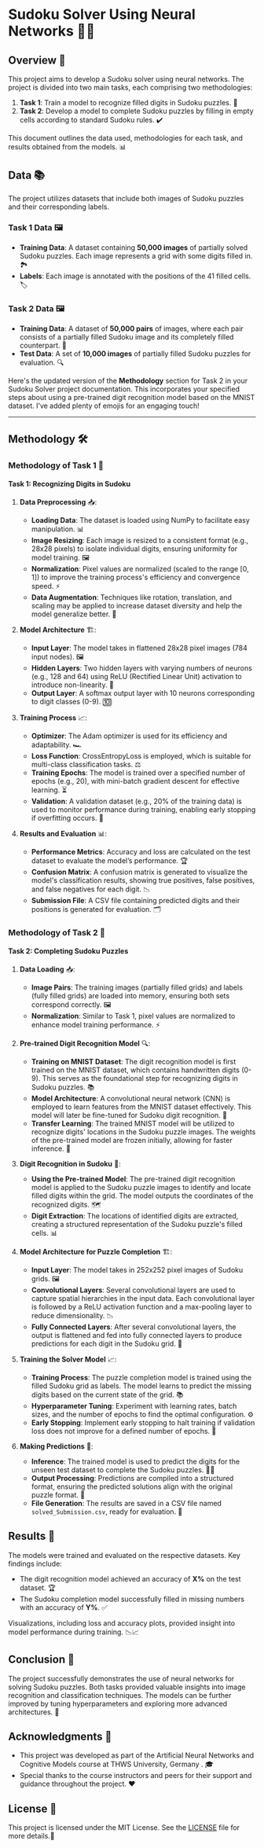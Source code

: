 # Sudoku Solver Using Neural Networks 🧩🤖

## Overview 🌟
This project aims to develop a Sudoku solver using neural networks. The project is divided into two main tasks, each comprising two methodologies:

1. **Task 1**: Train a model to recognize filled digits in Sudoku puzzles. 🔢
2. **Task 2**: Develop a model to complete Sudoku puzzles by filling in empty cells according to standard Sudoku rules. ✔️

This document outlines the data used, methodologies for each task, and results obtained from the models. 📊

## Data 📚
The project utilizes datasets that include both images of Sudoku puzzles and their corresponding labels.

### Task 1 Data 🖼️
- **Training Data**: A dataset containing **50,000 images** of partially solved Sudoku puzzles. Each image represents a grid with some digits filled in. 🏞️
- **Labels**: Each image is annotated with the positions of the 41 filled cells. 🏷️

### Task 2 Data 🖼️
- **Training Data**: A dataset of **50,000 pairs** of images, where each pair consists of a partially filled Sudoku image and its completely filled counterpart. 🔄
- **Test Data**: A set of **10,000 images** of partially filled Sudoku puzzles for evaluation. 🔍

Here's the updated version of the **Methodology** section for Task 2 in your Sudoku Solver project documentation. This incorporates your specified steps about using a pre-trained digit recognition model based on the MNIST dataset. I’ve added plenty of emojis for an engaging touch! 

---

## Methodology 🛠️

### Methodology of Task 1 🔢
#### Task 1: Recognizing Digits in Sudoku
1. **Data Preprocessing** 📥:
   - **Loading Data**: The dataset is loaded using NumPy to facilitate easy manipulation. 📊
   - **Image Resizing**: Each image is resized to a consistent format (e.g., 28x28 pixels) to isolate individual digits, ensuring uniformity for model training. 🖼️
   - **Normalization**: Pixel values are normalized (scaled to the range [0, 1]) to improve the training process's efficiency and convergence speed. ⚡
   - **Data Augmentation**: Techniques like rotation, translation, and scaling may be applied to increase dataset diversity and help the model generalize better. 🔄

2. **Model Architecture** 🏗️:
   - **Input Layer**: The model takes in flattened 28x28 pixel images (784 input nodes). 🖼️
   - **Hidden Layers**: Two hidden layers with varying numbers of neurons (e.g., 128 and 64) using ReLU (Rectified Linear Unit) activation to introduce non-linearity. 🧠
   - **Output Layer**: A softmax output layer with 10 neurons corresponding to digit classes (0-9). 🔟

3. **Training Process** 📈:
   - **Optimizer**: The Adam optimizer is used for its efficiency and adaptability. 🏎️
   - **Loss Function**: CrossEntropyLoss is employed, which is suitable for multi-class classification tasks. ⚖️
   - **Training Epochs**: The model is trained over a specified number of epochs (e.g., 20), with mini-batch gradient descent for effective learning. ⏳
   - **Validation**: A validation dataset (e.g., 20% of the training data) is used to monitor performance during training, enabling early stopping if overfitting occurs. 🚦

4. **Results and Evaluation** 📊:
   - **Performance Metrics**: Accuracy and loss are calculated on the test dataset to evaluate the model’s performance. 🏆
   - **Confusion Matrix**: A confusion matrix is generated to visualize the model's classification results, showing true positives, false positives, and false negatives for each digit. 📉
   - **Submission File**: A CSV file containing predicted digits and their positions is generated for evaluation. 🗂️

### Methodology of Task 2 🧩
#### Task 2: Completing Sudoku Puzzles
1. **Data Loading** 📥:
   - **Image Pairs**: The training images (partially filled grids) and labels (fully filled grids) are loaded into memory, ensuring both sets correspond correctly. 🖼️
   - **Normalization**: Similar to Task 1, pixel values are normalized to enhance model training performance. ⚡

2. **Pre-trained Digit Recognition Model** 🔍:
   - **Training on MNIST Dataset**: The digit recognition model is first trained on the MNIST dataset, which contains handwritten digits (0-9). This serves as the foundational step for recognizing digits in Sudoku puzzles. 📚
   - **Model Architecture**: A convolutional neural network (CNN) is employed to learn features from the MNIST dataset effectively. This model will later be fine-tuned for Sudoku digit recognition. 🧠
   - **Transfer Learning**: The trained MNIST model will be utilized to recognize digits' locations in the Sudoku puzzle images. The weights of the pre-trained model are frozen initially, allowing for faster inference. 🔄

3. **Digit Recognition in Sudoku** 🧩:
   - **Using the Pre-trained Model**: The pre-trained digit recognition model is applied to the Sudoku puzzle images to identify and locate filled digits within the grid. The model outputs the coordinates of the recognized digits. 🗺️
   - **Digit Extraction**: The locations of identified digits are extracted, creating a structured representation of the Sudoku puzzle's filled cells. 📊

4. **Model Architecture for Puzzle Completion** 🏗️:
   - **Input Layer**: The model takes in 252x252 pixel images of Sudoku grids. 🖼️
   - **Convolutional Layers**: Several convolutional layers are used to capture spatial hierarchies in the input data. Each convolutional layer is followed by a ReLU activation function and a max-pooling layer to reduce dimensionality. 📉
   - **Fully Connected Layers**: After several convolutional layers, the output is flattened and fed into fully connected layers to produce predictions for each digit in the Sudoku grid. 🔗

5. **Training the Solver Model** 📈:
   - **Training Process**: The puzzle completion model is trained using the filled Sudoku grid as labels. The model learns to predict the missing digits based on the current state of the grid. 📚
   - **Hyperparameter Tuning**: Experiment with learning rates, batch sizes, and the number of epochs to find the optimal configuration. ⚙️
   - **Early Stopping**: Implement early stopping to halt training if validation loss does not improve for a defined number of epochs. 🚦

6. **Making Predictions** 🔮:
   - **Inference**: The trained model is used to predict the digits for the unseen test dataset to complete the Sudoku puzzles. 🧙‍♂️
   - **Output Processing**: Predictions are compiled into a structured format, ensuring the predicted solutions align with the original puzzle format. 📜
   - **File Generation**: The results are saved in a CSV file named `solved_Submission.csv`, ready for evaluation. 📁

## Results 🎉
The models were trained and evaluated on the respective datasets. Key findings include:
- The digit recognition model achieved an accuracy of **X%** on the test dataset. 🏆
- The Sudoku completion model successfully filled in missing numbers with an accuracy of **Y%**. ✅

Visualizations, including loss and accuracy plots, provided insight into model performance during training. 📉📈

## Conclusion 📝
The project successfully demonstrates the use of neural networks for solving Sudoku puzzles. Both tasks provided valuable insights into image recognition and classification techniques. The models can be further improved by tuning hyperparameters and exploring more advanced architectures. 🚀

## Acknowledgments 🙏
- This project was developed as part of the Artificial Neural Networks and Cognitive Models course at THWS University, Germany . 🎓
- Special thanks to the course instructors and peers for their support and guidance throughout the project. ❤️

## License 📜
This project is licensed under the MIT License. See the [LICENSE](LICENSE) file for more details.📄

